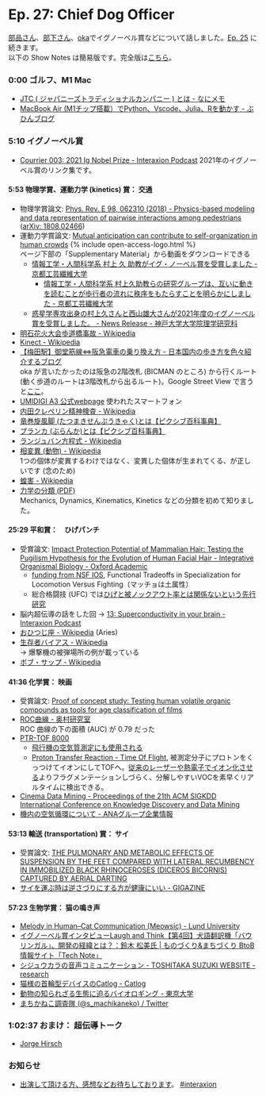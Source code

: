 # Ep. 27: Chief Dog Officer

[部品さん](https://twitter.com/tjmlab)、[部下さん](https://twitter.com/elmizbuka)、[oka](https://twitter.com/nowohyeah)でイグノーベル賞などについて話しました。[Ep. 25](https://interaxion-podcast.github.io/28) に続きます。  
以下の Show Notes は簡易版です。完全版は[こちら](https://interaxion-podcast.github.io/27)。

### 0:00 ゴルフ、M1 Mac

- [JTC ( ジャパニーズトラディショナルカンパニー ) とは - なにメモ](https://alfredplpl.hatenablog.com/entry/2019/08/20/065000)
- [MacBook Air (M1チップ搭載）でPython、Vscode、Julia、Rを動かす - ぶひんブログ](https://buhin-blog.blogspot.com/2020/12/mbam1pythonvscodejulia.html)

### 5:10 イグノーベル賞

- [Courrier 003: 2021 Ig Nobel Prize - Interaxion Podcast](https://interaxion-podcast.github.io/courrier/2021-09-11)
  2021年のイグノーベル賞のリンク集です。

#### 5:53 物理学賞、運動力学 (kinetics) 賞： 交通

- 物理学賞論文: [Phys. Rev. E 98, 062310 (2018) - Physics-based modeling and data representation of pairwise interactions among pedestrians](https://journals.aps.org/pre/abstract/10.1103/PhysRevE.98.062310) ([arXiv: 1808.02466](http://arxiv.org/abs/1808.02466))
- 運動力学賞論文: [Mutual anticipation can contribute to self-organization in human crowds](https://www.science.org/doi/10.1126/sciadv.abe7758) {% include open-access-logo.html %}  
    ページ下部の「Supplementary Material」から動画をダウンロードできる
  - [情報工学・人間科学系 村上 久 助教がイグ・ノーベル賞を受賞しました - 京都工芸繊維大学](https://www.kit.ac.jp/2021/09/news210910-3/)
    - [情報工学・人間科学系 村上久助教らの研究グループは、互いに動きを読むことが歩行者の流れに秩序をもたらすことを明らかにしました - 京都工芸繊維大学](https://www.kit.ac.jp/2021/03/news210318/)
  - [惑星学専攻出身の村上久さんと西山雄大さんが2021年度のイグノーベル賞を受賞しました。 - News Release - 神戸大学大学院理学研究科](http://www.sci.kobe-u.ac.jp/news/2021/210917.htm)
- [明石花火大会歩道橋事故 - Wikipedia](https://ja.wikipedia.org/wiki/%E6%98%8E%E7%9F%B3%E8%8A%B1%E7%81%AB%E5%A4%A7%E4%BC%9A%E6%AD%A9%E9%81%93%E6%A9%8B%E4%BA%8B%E6%95%85)
- [Kinect - Wikipedia](https://ja.wikipedia.org/wiki/Kinect)
- [【梅田駅】御堂筋線⇔阪急電車の乗り換え方 - 日本国内の歩き方を色々紹介するブログ](https://jinseiichidokiri.com/umeda-midousuji-hankyu/)  
  oka が言いたかったのは阪急の2階改札 (BICMAN のところ) から行くルート (動く歩道のルートは3階改札から出るルート)。Google Street View で言うと[ここ](https://goo.gl/maps/8HSnntmpher9kxjz6)。
- [UMIDIGI A3 公式webpage](https://www.umidigi.com/page-umidigi_a3_overview.html) 使われたスマートフォン
- [内田クレペリン精神検査 - Wikipedia](https://ja.wikipedia.org/wiki/%E5%86%85%E7%94%B0%E3%82%AF%E3%83%AC%E3%83%9A%E3%83%AA%E3%83%B3%E7%B2%BE%E7%A5%9E%E6%A4%9C%E6%9F%BB)
- [竜巻旋風脚 (たつまきせんぷうきゃく)とは【ピクシブ百科事典】](https://dic.pixiv.net/a/%E7%AB%9C%E5%B7%BB%E6%97%8B%E9%A2%A8%E8%84%9A)
- [ブランカ (ぶらんか)とは【ピクシブ百科事典】](https://dic.pixiv.net/a/%E3%83%96%E3%83%A9%E3%83%B3%E3%82%AB)
- [ランジュバン方程式 - Wikipedia](https://ja.wikipedia.org/wiki/%E3%83%A9%E3%83%B3%E3%82%B8%E3%83%A5%E3%83%90%E3%83%B3%E6%96%B9%E7%A8%8B%E5%BC%8F)
- [相変異 (動物) - Wikipedia](https://ja.wikipedia.org/wiki/%E7%9B%B8%E5%A4%89%E7%95%B0_(%E5%8B%95%E7%89%A9))  
  1つの個体が変異するわけではなく、変異した個体が生まれてくる、が正しいです (念のため)
- [蝗害 - Wikipedia](https://ja.wikipedia.org/wiki/%E8%9D%97%E5%AE%B3)
- [力学の分類 (PDF)](http://www.tm.hum.titech.ac.jp/Basic_Biomechanics/2.pdf)  
  Mechanics, Dynamics, Kinematics, Kinetics などの分類を初めて知りました。

#### 25:29 平和賞：　ひげパンチ

- 受賞論文: [Impact Protection Potential of Mammalian Hair: Testing the Pugilism Hypothesis for the Evolution of Human Facial Hair - Integrative Organismal Biology - Oxford Academic](https://academic.oup.com/iob/article/2/1/obaa005/5799080)
  - [funding from NSF IOS](https://nsf.gov/awardsearch/showAward?AWD_ID=0817782&HistoricalAwards=false), Functional Tradeoffs in Specialization for Locomotion Versus Fighting（マッチョは土属性）
  - 総合格闘技 (UFC) では[ひげと被ノックアウト率とは関係ないという先行研究](https://www.sciencedirect.com/science/article/abs/pii/S1090513817302660)
- 脳内超伝導の話をした回 → [13: Superconductivity in your brain - Interaxion Podcast](https://interaxion-podcast.github.io/13)
- [おひつじ座 - Wikipedia](https://ja.wikipedia.org/wiki/%E3%81%8A%E3%81%B2%E3%81%A4%E3%81%98%E5%BA%A7) (Aries)
- [生存者バイアス - Wikipedia](https://ja.wikipedia.org/wiki/%E7%94%9F%E5%AD%98%E8%80%85%E3%83%90%E3%82%A4%E3%82%A2%E3%82%B9)  
  → 爆撃機の被弾場所の例が載っている
- [ボブ・サップ - Wikipedia](https://ja.wikipedia.org/wiki/%E3%83%9C%E3%83%96%E3%83%BB%E3%82%B5%E3%83%83%E3%83%97)

#### 41:36 化学賞： 映画

- 受賞論文: [Proof of concept study: Testing human volatile organic compounds as tools for age classification of films](https://journals.plos.org/plosone/article?id=10.1371/journal.pone.0203044)
- [ROC曲線 - 奥村研究室](https://oku.edu.mie-u.ac.jp/~okumura/stat/ROC.html)  
  ROC 曲線の下の面積 (AUC) が 0.79 だった
- [PTR-TOF 8000](https://www.ionicon.com/series/details/ptr-ms-trace-voc-analyzers)
  - [飛行機の空気質測定にも使用される](https://www.ionicon.com/blog/2012/ionicon-ptr-tof-8000-helps-measuring-air-quality-onboard-airbus-aircraft)
  - [Proton Transfer Reaction - Time Of Flight](https://en.wikipedia.org/wiki/Proton-transfer-reaction_mass_spectrometry), 被測定分子にプロトンをくっつけてイオンにしてTOFへ。[従来のレーザーや熱電子でイオン化させる](https://ja.wikipedia.org/wiki/%E8%B3%AA%E9%87%8F%E5%88%86%E6%9E%90%E6%B3%95)よりフラグメンテーションしづらく、分解しやすいVOCを素早くリアルタイムに検出できる。
- [Cinema Data Mining - Proceedings of the 21th ACM SIGKDD International Conference on Knowledge Discovery and Data Mining](https://dl.acm.org/doi/10.1145/2783258.2783404)
- [機内の空気循環について - ANAグループ企業情報](https://www.ana.co.jp/group/about-us/air-circulation.html)

#### 53:13 輸送 (transportation) 賞： サイ

- 受賞論文: [THE PULMONARY AND METABOLIC EFFECTS OF SUSPENSION BY THE FEET COMPARED WITH LATERAL RECUMBENCY IN IMMOBILIZED BLACK RHINOCEROSES (DICEROS BICORNIS) CAPTURED BY AERIAL DARTING](https://bioone.org/journals/journal-of-wildlife-diseases/volume-57/issue-2/2019-08-202/THE-PULMONARY-AND-METABOLIC-EFFECTS-OF-SUSPENSION-BY-THE-FEET/10.7589/2019-08-202.short)
- [サイを運ぶ時は逆さづりにする方が健康にいい - GIGAZINE](https://gigazine.net/news/20210509-airlifting-rhinos/)

#### 57:23 生物学賞： 猫の鳴き声

- [Melody in Human–Cat Communication (Meowsic) - Lund University](https://portal.research.lu.se/portal/en/publications/melody-in-humancat-communication-meowsic(e32b4f31-5064-48d1-b38f-7e97390093fe).html#Overview)
- [イグノーベル賞インタビューLaugh and Think【第4回】犬語翻訳機「バウリンガル」、開発の経緯とは？：鈴木 松美氏 | ものづくり&まちづくり BtoB情報サイト「Tech Note」](https://www.ipros.jp/technote/interview-ig-nobel-prize4/)
- [シジュウカラの音声コミュニケーション - TOSHITAKA SUZUKI WEBSITE - research](https://sites.google.com/site/toshinsuzuki/research?authuser=0)
- [猫様の首輪型デバイスのCatlog - Catlog](https://rabo.cat/catlog/)
- [動物の知られざる生態に迫るバイオロギング - 東京大学](https://www.u-tokyo.ac.jp/focus/ja/features/f_00084.html)
- [まちかねこ調査隊 (@s_machikaneko) / Twitter](https://twitter.com/s_machikaneko)

### 1:02:37 おまけ： 超伝導トーク

- [Jorge Hirsch](https://jorge.physics.ucsd.edu/jh.html)  

### お知らせ

- [出演して頂ける方、感想などお待ちしております](https://interaxion-podcast.github.io/feedback/)。 [#interaxion](https://twitter.com/hashtag/interaxion)

